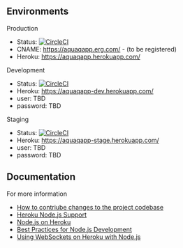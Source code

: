 ## Environments

Production

- Status: [![CircleCI](https://circleci.com/gh/Eastern-Research-Group/AquaQAPP/tree/master.svg?style=svg&circle-token=95a7c34556c3dc5e845e873aa9d4b5ea748df5a5)](https://circleci.com/gh/Eastern-Research-Group/AquaQAPP/tree/master)
- CNAME: https://aquaqapp.erg.com/ - (to be registered) 
- Heroku: https://aquaqapp.herokuapp.com/


Development

- Status: [![CircleCI](https://circleci.com/gh/Eastern-Research-Group/AquaQAPP/tree/develop.svg?style=svg&circle-token=95a7c34556c3dc5e845e873aa9d4b5ea748df5a5)](https://circleci.com/gh/Eastern-Research-Group/AquaQAPP/tree/develop)
- Heroku: https://aquaqapp-dev.herokuapp.com/
- user: TBD
- password: TBD

Staging

- Status: [![CircleCI](https://circleci.com/gh/Eastern-Research-Group/AquaQAPP/tree/staging.svg?style=svg&circle-token=95a7c34556c3dc5e845e873aa9d4b5ea748df5a5)](https://circleci.com/gh/Eastern-Research-Group/AquaQAPP/tree/staging) 
- Heroku: https://aquaqapp-stage.herokuapp.com/
- user: TBD
- password: TBD

## Documentation

For more information

- [How to contriube changes to the project codebase](/docs/contribute.md)
- [Heroku Node.js Support](https://devcenter.heroku.com/articles/nodejs-support)
- [Node.js on Heroku](https://devcenter.heroku.com/categories/nodejs)
- [Best Practices for Node.js Development](https://devcenter.heroku.com/articles/node-best-practices)
- [Using WebSockets on Heroku with Node.js](https://devcenter.heroku.com/articles/node-websockets)
